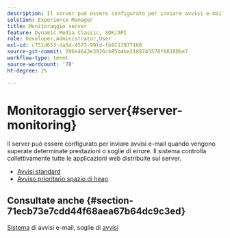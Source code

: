```yaml
---
description: Il server può essere configurato per inviare avvisi e-mail quando vengono superate determinate prestazioni o soglie di errore. Il sistema controlla collettivamente tutte le applicazioni web distribuite sul server.
solution: Experience Manager
title: Monitoraggio server
feature: Dynamic Media Classic, SDK/API
role: Developer,Administrator,User
exl-id: c751d653-da5d-4573-99fd-fb9113977160
source-git-commit: 206e4643e3926cb85b4be2189743578f88180be7
workflow-type: tm+mt
source-wordcount: '78'
ht-degree: 2%

---
```


# Monitoraggio server{#server-monitoring}

Il server può essere configurato per inviare avvisi e-mail quando vengono superate determinate prestazioni o soglie di errore. Il sistema controlla collettivamente tutte le applicazioni web distribuite sul server.

* [Avvisi standard](r-standard-alerts.md)
* [Avviso prioritario spazio di heap](c-heap-space-priority-alert.md)

## Consultate anche {#section-71ecb73e7cdd44f68aea67b64dc9c3ed}

[Sistema](../../../../is-api/image-serving-api-ref/c-configuration-and-administration/c-server-settings/r-monitoring-and-alerting-system.md#reference-4b604b5f8b014ecca89cf55d8ebb2d39) di avvisi e-mail, soglie di  [avvisi](../../../../is-api/image-serving-api-ref/c-configuration-and-administration/c-server-settings/r-alert-thresholds.md#reference-a77d3f92f456419a878bf18782d38922)
